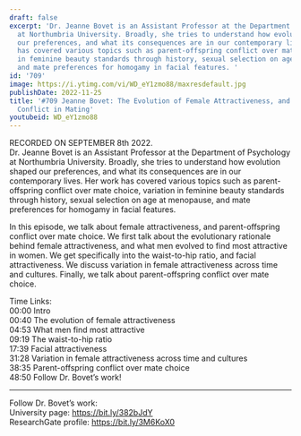 ```yaml
---
draft: false
excerpt: 'Dr. Jeanne Bovet is an Assistant Professor at the Department of Psychology
  at Northumbria University. Broadly, she tries to understand how evolution shaped
  our preferences, and what its consequences are in our contemporary lives. Her work
  has covered various topics such as parent-offspring conflict over mate choice, variation
  in feminine beauty standards through history, sexual selection on age at menopause,
  and mate preferences for homogamy in facial features. '
id: '709'
image: https://i.ytimg.com/vi/WD_eY1zmo88/maxresdefault.jpg
publishDate: 2022-11-25
title: '#709 Jeanne Bovet: The Evolution of Female Attractiveness, and Parent-Offspring
  Conflict in Mating'
youtubeid: WD_eY1zmo88
---
```

RECORDED ON SEPTEMBER 8th 2022.  
Dr. Jeanne Bovet is an Assistant Professor at the Department of Psychology at Northumbria University. Broadly, she tries to understand how evolution shaped our preferences, and what its consequences are in our contemporary lives. Her work has covered various topics such as parent-offspring conflict over mate choice, variation in feminine beauty standards through history, sexual selection on age at menopause, and mate preferences for homogamy in facial features. 

In this episode, we talk about female attractiveness, and parent-offspring conflict over mate choice. We first talk about the evolutionary rationale behind female attractiveness, and what men evolved to find most attractive in women. We get specifically into the waist-to-hip ratio, and facial attractiveness. We discuss variation in female attractiveness across time and cultures. Finally, we talk about parent-offspring conflict over mate choice.

Time Links:  
00:00 Intro  
00:40  The evolution of female attractiveness  
04:53  What men find most attractive  
09:19  The waist-to-hip ratio  
17:39  Facial attractiveness  
31:28  Variation in female attractiveness across time and cultures  
38:35  Parent-offspring conflict over mate choice  
48:50  Follow Dr. Bovet’s work!

---

Follow Dr. Bovet’s work:  
University page: https://bit.ly/382bJdY  
ResearchGate profile: https://bit.ly/3M6KoX0
